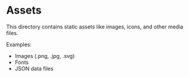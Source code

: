 # Assets

This directory contains static assets like images, icons, and other media files.

Examples:
- Images (.png, .jpg, .svg)
- Fonts
- JSON data files 